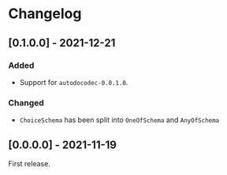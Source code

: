 # Changelog

## [0.1.0.0] - 2021-12-21

### Added

* Support for `autodocodec-0.0.1.0`.

### Changed

* `ChoiceSchema` has been split into `OneOfSchema` and `AnyOfSchema`

## [0.0.0.0] - 2021-11-19

First release.
